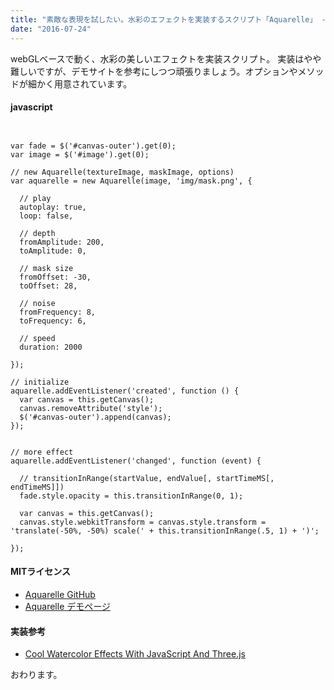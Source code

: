 ```yaml
---
title: "素敵な表現を試したい。水彩のエフェクトを実装するスクリプト「Aquarelle」 -『plug-in』"
date: "2016-07-24"
---
```


webGLベースで動く、水彩の美しいエフェクトを実装スクリプト。 実装はやや難しいですが、デモサイトを参考にしつつ頑張りましょう。オプションやメソッドが細かく用意されています。

#### javascript

```


var fade = $('#canvas-outer').get(0);
var image = $('#image').get(0);

// new Aquarelle(textureImage, maskImage, options)
var aquarelle = new Aquarelle(image, 'img/mask.png', {

  // play
  autoplay: true,
  loop: false,

  // depth
  fromAmplitude: 200,
  toAmplitude: 0,

  // mask size
  fromOffset: -30,
  toOffset: 28,

  // noise
  fromFrequency: 8,
  toFrequency: 6,

  // speed
  duration: 2000

});

// initialize
aquarelle.addEventListener('created', function () {
  var canvas = this.getCanvas();
  canvas.removeAttribute('style');
  $('#canvas-outer').append(canvas);
});


// more effect
aquarelle.addEventListener('changed', function (event) {

  // transitionInRange(startValue, endValue[, startTimeMS[, endTimeMS]])
  fade.style.opacity = this.transitionInRange(0, 1);

  var canvas = this.getCanvas();
  canvas.style.webkitTransform = canvas.style.transform = 'translate(-50%, -50%) scale(' + this.transitionInRange(.5, 1) + ')';

});

```

#### MITライセンス

- [Aquarelle GitHub](https://github.com/Ramotion/aquarelle)
- [Aquarelle デモページ](https://ramotion.github.io/aquarelle/)

#### 実装参考

- [Cool Watercolor Effects With JavaScript And Three.js](http://www.cssscript.com/cool-watercolor-effects-javascript-three-js-aquarelle/)

おわります。

